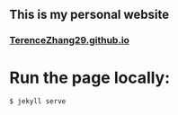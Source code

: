 ## This is my personal website

### <a href="https://terencezhang29.github.io/">TerenceZhang29.github.io</a>

# Run the page locally:
```
$ jekyll serve
```
